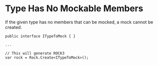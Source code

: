 # Type Has No Mockable Members
If the given type has no members that can be mocked, a mock cannot be created.
```
public interface ITypeToMock { }

...

// This will generate ROCK3
var rock = Rock.Create<ITypeToMock>();
```
